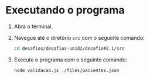 # Executando o programa

1. Abra o terminal.

2. Navegue até o diretório `src` com o seguinte comando:
    ```bash
    cd desafios/desafios-unid2/desafio#2.1/src
    ```

3. Execute o programa com o seguinte comando:
    ```bash
    node validacao.js ./files/pacientes.json
    ```